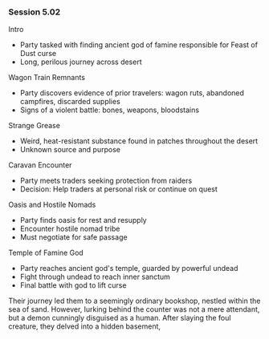 ### Session 5.02 ###


 Intro
- Party tasked with finding ancient god of famine responsible for Feast of Dust curse
- Long, perilous journey across desert

 Wagon Train Remnants
- Party discovers evidence of prior travelers: wagon ruts, abandoned campfires, discarded supplies
- Signs of a violent battle: bones, weapons, bloodstains

 Strange Grease
- Weird, heat-resistant substance found in patches throughout the desert
- Unknown source and purpose

 Caravan Encounter
- Party meets traders seeking protection from raiders
- Decision: Help traders at personal risk or continue on quest

 Oasis and Hostile Nomads
- Party finds oasis for rest and resupply
- Encounter hostile nomad tribe
- Must negotiate for safe passage

 Temple of Famine God
- Party reaches ancient god's temple, guarded by powerful undead
- Fight through undead to reach inner sanctum
- Final battle with god to lift curse



Their journey led them to a seemingly ordinary bookshop, nestled within the sea of sand. However, lurking behind the counter was not a mere attendant, but a demon cunningly disguised as a human. After slaying the foul creature, they delved into a hidden basement,
